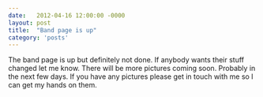 ```yaml
---
date:   2012-04-16 12:00:00 -0000
layout: post
title:  "Band page is up"
category: 'posts'
---
```

The band page is up but definitely not done. If anybody wants their stuff changed let me know. There will be more pictures coming soon. Probably in the next few days. If you have any pictures please get in touch with me so I can get my hands on them.
